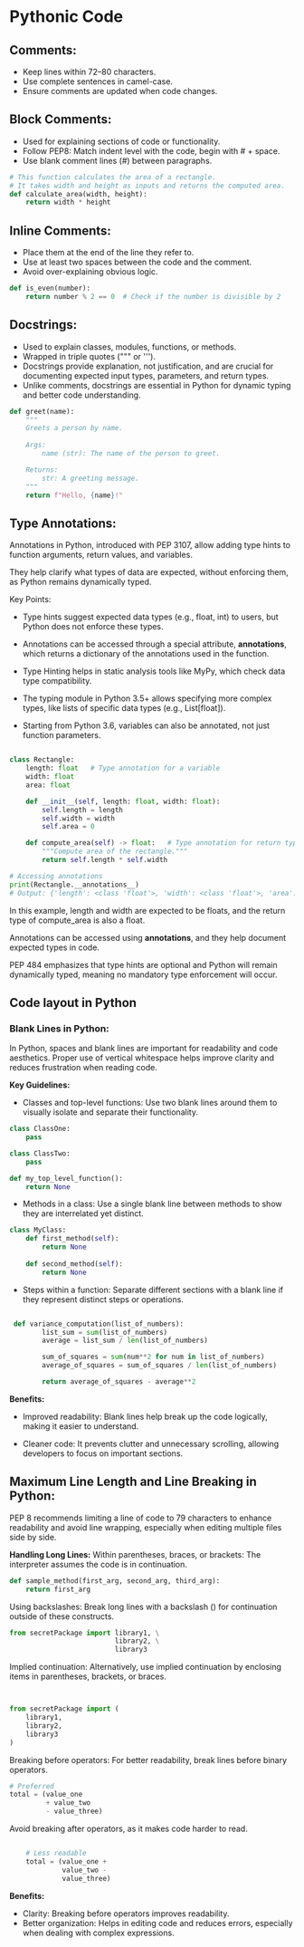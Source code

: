 # Pythonic Code 

## Comments:

   - Keep lines within 72–80 characters.
   - Use complete sentences in camel-case.
   - Ensure comments are updated when code changes.

## Block Comments:

   - Used for explaining sections of code or functionality.
   - Follow PEP8: Match indent level with the code, begin with # + space.
   - Use blank comment lines (#) between paragraphs.

```python title="Example of block comment"
# This function calculates the area of a rectangle.
# It takes width and height as inputs and returns the computed area.
def calculate_area(width, height):
    return width * height

```
## Inline Comments:

   - Place them at the end of the line they refer to.
   - Use at least two spaces between the code and the comment.
   - Avoid over-explaining obvious logic.

```python title="Example of inline comment"
def is_even(number):
    return number % 2 == 0  # Check if the number is divisible by 2

```
## Docstrings:

   - Used to explain classes, modules, functions, or methods.
   - Wrapped in triple quotes (""" or ''').
   - Docstrings provide explanation, not justification, and are crucial for documenting expected input types, parameters, and return types.
   - Unlike comments, docstrings are essential in Python for dynamic typing and better code understanding.

```python title="Example of Docstrings"
def greet(name):
    """
    Greets a person by name.
    
    Args:
        name (str): The name of the person to greet.

    Returns:
        str: A greeting message.
    """
    return f"Hello, {name}!"

```
## Type Annotations:

Annotations in Python, introduced with PEP 3107, allow adding type hints to function arguments,
return values, and variables. 

They help clarify what types of data are expected, without enforcing them, 
as Python remains dynamically typed.

Key Points:

   - Type hints suggest expected data types (e.g., float, int) to users, but Python does not enforce
these types.
   - Annotations can be accessed through a special attribute, __annotations__, which returns a 
dictionary of the annotations used in the function.
   - Type Hinting helps in static analysis tools like MyPy, which check data type compatibility.

   - The typing module in Python 3.5+ allows specifying more complex types, like lists of specific 
data types (e.g., List[float]).

   - Starting from Python 3.6, variables can also be annotated, not just function parameters.

```python

class Rectangle:
    length: float   # Type annotation for a variable
    width: float
    area: float

    def __init__(self, length: float, width: float):
        self.length = length
        self.width = width
        self.area = 0

    def compute_area(self) -> float:   # Type annotation for return type
        """Compute area of the rectangle."""
        return self.length * self.width

# Accessing annotations
print(Rectangle.__annotations__)
# Output: {'length': <class 'float'>, 'width': <class 'float'>, 'area': <class 'float'>}
```

In this example, length and width are expected to be floats, and the return type of compute_area is 
also a float.

Annotations can be accessed using __annotations__, and they help document expected types in code.


PEP 484 emphasizes that type hints are optional and Python will remain dynamically typed, 
meaning no mandatory type enforcement will occur.

## Code layout in Python

### Blank Lines in Python:

In Python, spaces and blank lines are important for readability and code aesthetics. 
Proper use of vertical whitespace helps improve clarity and reduces frustration when reading code.

**Key Guidelines:**

  - Classes and top-level functions: Use two blank lines around them to visually isolate and 
separate their functionality.
```python
class ClassOne:
    pass

class ClassTwo:
    pass

def my_top_level_function():
    return None
```

- Methods in a class: Use a single blank line between methods to show they are interrelated yet distinct.
```python
class MyClass:
    def first_method(self):
        return None
    
    def second_method(self):
        return None
```

- Steps within a function: Separate different sections with a blank line if they represent distinct 
steps or operations.
```python

 def variance_computation(list_of_numbers):
        list_sum = sum(list_of_numbers)
        average = list_sum / len(list_of_numbers)

        sum_of_squares = sum(num**2 for num in list_of_numbers)
        average_of_squares = sum_of_squares / len(list_of_numbers)

        return average_of_squares - average**2
```

**Benefits:**

- Improved readability: Blank lines help break up the code logically, making it easier to understand.

- Cleaner code: It prevents clutter and unnecessary scrolling, allowing developers to focus 
on important sections.

## Maximum Line Length and Line Breaking in Python:

PEP 8 recommends limiting a line of code to 79 characters to enhance readability 
and avoid line wrapping, especially when editing multiple files side by side.

**Handling Long Lines:**
Within parentheses, braces, or brackets: The interpreter assumes the code is in continuation.
```python
def sample_method(first_arg, second_arg, third_arg):
    return first_arg
```

Using backslashes: Break long lines with a backslash (\) for continuation outside of these constructs.
```python
from secretPackage import library1, \
                          library2, \
                          library3
```
Implied continuation: Alternatively, use implied continuation by enclosing items in parentheses, brackets, or braces.
```python


from secretPackage import (
    library1,
    library2,
    library3
)
```
Breaking before operators: For better readability, break lines before binary operators.
```python
# Preferred
total = (value_one
         + value_two
         - value_three)
```

Avoid breaking after operators, as it makes code harder to read.
```python

    # Less readable
    total = (value_one + 
             value_two - 
             value_three)

```
**Benefits:**
*    Clarity: Breaking before operators improves readability.
*    Better organization: Helps in editing code and reduces errors, especially when dealing with complex expressions.
